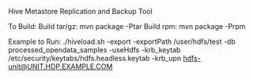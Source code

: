 Hive Metastore Replication and Backup Tool

To Build:
Build tar/gz: mvn package -Ptar
Build rpm: mvn package -Prpm


Example to Run:
./hiveload.sh  -export -exportPath /user/hdfs/test -db processed_opendata_samples -useHdfs -krb_keytab /etc/security/keytabs/hdfs.headless.keytab -krb_upn hdfs-unit@UNIT.HDP.EXAMPLE.COM